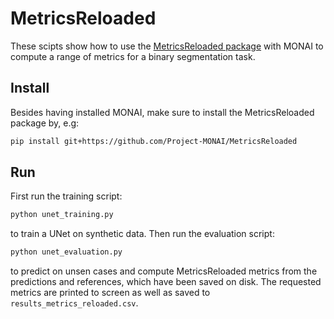# MetricsReloaded
These scipts show how to use the [MetricsReloaded package](https://github.com/Project-MONAI/MetricsReloaded) with MONAI to compute a range of metrics for a binary segmentation task.

## Install
Besides having installed MONAI, make sure to install the MetricsReloaded package by, e.g:
```sh
pip install git+https://github.com/Project-MONAI/MetricsReloaded
```

## Run
First run the training script:
```sh
python unet_training.py
```
to train a UNet on synthetic data. Then run the evaluation script:
```sh
python unet_evaluation.py
```
to predict on unsen cases and compute MetricsReloaded metrics from the predictions and references, which have been saved on disk. The requested metrics are printed to screen as well as saved to `results_metrics_reloaded.csv`.

